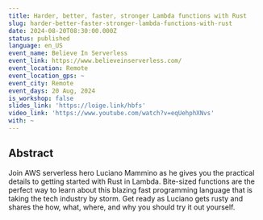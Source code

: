 ```yaml
---
title: Harder, better, faster, stronger Lambda functions with Rust
slug: harder-better-faster-stronger-lambda-functions-with-rust
date: 2024-08-20T08:30:00.000Z
status: published
language: en_US
event_name: Believe In Serverless
event_link: https://www.believeinserverless.com/
event_location: Remote
event_location_gps: ~
event_city: Remote
event_days: 20 Aug, 2024
is_workshop: false
slides_link: 'https://loige.link/hbfs'
video_link: 'https://www.youtube.com/watch?v=eqUehphXNvs'
with: ~
---
```


## Abstract

Join AWS serverless hero Luciano Mammino as he gives you the practical details
to getting started with Rust in Lambda. Bite-sized functions are the perfect way
to learn about this blazing fast programming language that is taking the tech
industry by storm. Get ready as Luciano gets rusty and shares the how, what,
where, and why you should try it out yourself.

